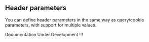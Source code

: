 ## Header parameters

You can define header parameters in the same way as query/cookie parameters, with support for multiple values.

Documentation Under Development !!!